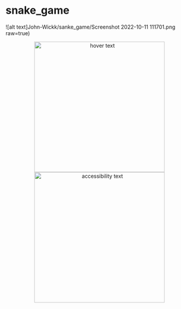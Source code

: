 # snake_game

![alt text]John-Wickk/sanke_game/Screenshot 2022-10-11 111701.png raw=true)
<p align="center">
  <img src="John-Wickk/sanke_game/Screenshot 2022-10-11 111701.png" width="350" title="hover text">
  <img src="your_relative_path_here_number_2_large_name" width="350" alt="accessibility text">
</p>
